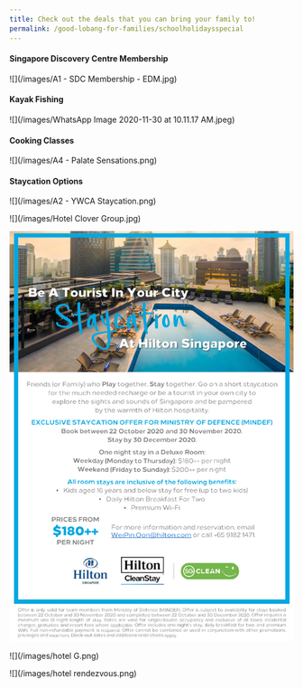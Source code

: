 ```yaml
---
title: Check out the deals that you can bring your family to!
permalink: /good-lobang-for-families/schoolholidaysspecial
---
```

#### Singapore Discovery Centre Membership

![](/images/A1 - SDC Membership - EDM.jpg)

#### Kayak Fishing

![](/images/WhatsApp Image 2020-11-30 at 10.11.17 AM.jpeg)

#### Cooking Classes

![](/images/A4 - Palate Sensations.png)

#### Staycation Options

![](/images/A2 - YWCA Staycation.png)

![](/images/Hotel Clover Group.jpg)

![](/images/hilton.png)

![](/images/hotel G.png)

![](/images/hotel rendezvous.png)